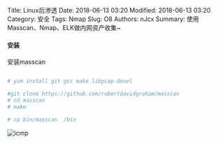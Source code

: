 Title: Linux后渗透
Date: 2018-06-13 03:20
Modified: 2018-06-13 03:20
Category: 安全
Tags: Nmap
Slug: O8
Authors: nJcx
Summary: 使用Masscan、Nmap、ELK做内网资产收集~

#### 安装


安装masscan

```bash

# yum install git gcc make libpcap-devel

#git clone https://github.com/robertdavidgraham/masscan
# cd masscan
# make

# cp bin/masscan  /bin

```

![icmp](../images/WechatIMG171.jpeg)